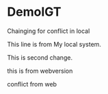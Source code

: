 # DemoIGT


Chainging for conflict in local





This line  is from My local system.



This is second change.




this is from webversion


conflict from web
